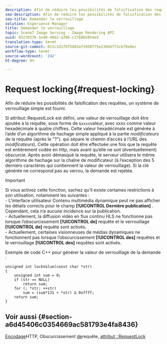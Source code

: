 ```yaml
---
description: Afin de réduire les possibilités de falsification des requêtes, un système de verrouillage simple est fourni.
seo-description: Afin de réduire les possibilités de falsification des requêtes, un système de verrouillage simple est fourni.
seo-title: Demander le verrouillage
solution: Experience Manager
title: Demander le verrouillage
topic: Scene7 Image Serving - Image Rendering API
uuid: 03239376-1e40-48d2-a396-c276802854ed
translation-type: tm+mt
source-git-commit: 021c1d1f975083af3950775e230d4f73cbf9e0ec
workflow-type: tm+mt
source-wordcount: '242'
ht-degree: 0%

---
```



# Request locking{#request-locking}

Afin de réduire les possibilités de falsification des requêtes, un système de verrouillage simple est fourni.

Si attribut::RequestLock est défini, une valeur de verrouillage doit être ajoutée à la requête, sous forme de `&xxxx`valeur, avec xxxx comme valeur hexadécimale à quatre chiffres. Cette valeur hexadécimale est générée à l’aide d’un algorithme de hachage simple appliqué à la partie *modificateurs* de la requête (après le &quot;?&quot;). qui sépare le chemin d’accès à l’URL des *modificateurs*). Cette opération doit être effectuée une fois que la requête est entièrement codée en http, mais avant qu’elle ne soit (éventuellement) obscurcie. Après avoir démasqué la requête, le serveur utilisera le même algorithme de hachage sur la chaîne de modificateur (à l’exception des 5 derniers caractères qui contiennent la valeur de verrouillage). Si la clé générée ne correspond pas au verrou, la demande est rejetée.

>[!IMPORTANT]
>
>Si vous activez cette fonction, sachez qu’il existe certaines restrictions à son utilisation, notamment les suivantes :<br>- L’interface utilisateur Contenu multimédia dynamique peut ne pas afficher les détails corrects pour le champ **[!UICONTROL Dernière publication]** . Cependant, cela n’a aucune incidence sur la publication.<br>- Actuellement, la diffusion vidéo en flux continu HLS ne fonctionne pas lorsque l’obscurcissement **[!UICONTROL de]** requête et le verrouillage **[!UICONTROL de]** requête sont activés.<br>- Actuellement, certaines visionneuses de médias dynamiques ne fonctionnent pas lorsque l’obscurcissement **[!UICONTROL des]** requêtes et le verrouillage **[!UICONTROL des]** requêtes sont activés.

Exemple de code C++ pour générer la valeur de verrouillage de la demande :

```
unsigned int lockValue(const char *str) 
{ 
    unsigned int sum = 0; 
    if (str == NULL) 
        return sum; 
    for (; *str; ++str) 
        sum = (sum*131 + *str) & 0xffff; 
    return sum; 
} 
```

## Voir aussi {#section-a6d45406c0354669ac581793e4fa8436}

[Encodage](../../../../../is-api/http-ref/image-serving-api-ref/c-http-protocol-reference/c-syntax-and-features/r-http-encoding.md#reference-bb34dd13f316462695448acfa8f92df7)HTTP, Obscurcissement [de](../../../../../is-api/http-ref/image-serving-api-ref/c-http-protocol-reference/c-syntax-and-features/r-request-obfuscation.md#reference-895f65d6796c43bb9bad21a676ed714d)requête, [attribut ::RequestLock](../../../../../is-api/image-catalog/image-serving-api-ref/c-image-catalog-reference/c-attributes-reference/r-requestlock.md#reference-8bbe2f581be847d3b9fa123e8e5e94b0)
